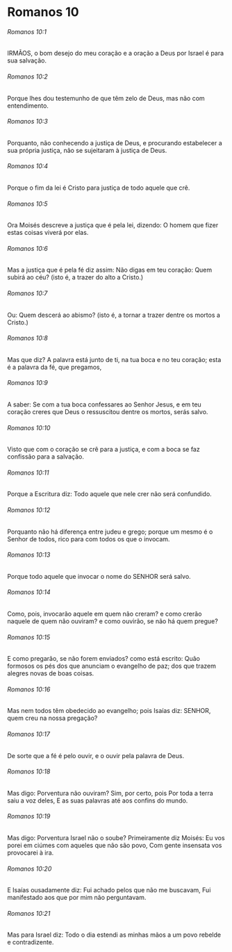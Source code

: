 # Romanos 10

###### Romanos 10:1

IRMÃOS, o bom desejo do meu coração e a oração a Deus por Israel é para sua salvação.

###### Romanos 10:2

Porque lhes dou testemunho de que têm zelo de Deus, mas não com entendimento.

###### Romanos 10:3

Porquanto, não conhecendo a justiça de Deus, e procurando estabelecer a sua própria justiça, não se sujeitaram à justiça de Deus.

###### Romanos 10:4

Porque o fim da lei é Cristo para justiça de todo aquele que crê.

###### Romanos 10:5

Ora Moisés descreve a justiça que é pela lei, dizendo: O homem que fizer estas coisas viverá por elas.

###### Romanos 10:6

Mas a justiça que é pela fé diz assim: Não digas em teu coração: Quem subirá ao céu? (isto é, a trazer do alto a Cristo.)

###### Romanos 10:7

Ou: Quem descerá ao abismo? (isto é, a tornar a trazer dentre os mortos a Cristo.)

###### Romanos 10:8

Mas que diz? A palavra está junto de ti, na tua boca e no teu coração; esta é a palavra da fé, que pregamos,

###### Romanos 10:9

A saber: Se com a tua boca confessares ao Senhor Jesus, e em teu coração creres que Deus o ressuscitou dentre os mortos, serás salvo.

###### Romanos 10:10

Visto que com o coração se crê para a justiça, e com a boca se faz confissão para a salvação.

###### Romanos 10:11

Porque a Escritura diz: Todo aquele que nele crer não será confundido.

###### Romanos 10:12

Porquanto não há diferença entre judeu e grego; porque um mesmo é o Senhor de todos, rico para com todos os que o invocam.

###### Romanos 10:13

Porque todo aquele que invocar o nome do SENHOR será salvo.

###### Romanos 10:14

Como, pois, invocarão aquele em quem não creram? e como crerão naquele de quem não ouviram? e como ouvirão, se não há quem pregue?

###### Romanos 10:15

E como pregarão, se não forem enviados? como está escrito: Quão formosos os pés dos que anunciam o evangelho de paz; dos que trazem alegres novas de boas coisas.

###### Romanos 10:16

Mas nem todos têm obedecido ao evangelho; pois Isaías diz: SENHOR, quem creu na nossa pregação?

###### Romanos 10:17

De sorte que a fé é pelo ouvir, e o ouvir pela palavra de Deus.

###### Romanos 10:18

Mas digo: Porventura não ouviram? Sim, por certo, pois Por toda a terra saiu a voz deles, E as suas palavras até aos confins do mundo.

###### Romanos 10:19

Mas digo: Porventura Israel não o soube? Primeiramente diz Moisés: Eu vos porei em ciúmes com aqueles que não são povo, Com gente insensata vos provocarei à ira.

###### Romanos 10:20

E Isaías ousadamente diz: Fui achado pelos que não me buscavam, Fui manifestado aos que por mim não perguntavam.

###### Romanos 10:21

Mas para Israel diz: Todo o dia estendi as minhas mãos a um povo rebelde e contradizente.

